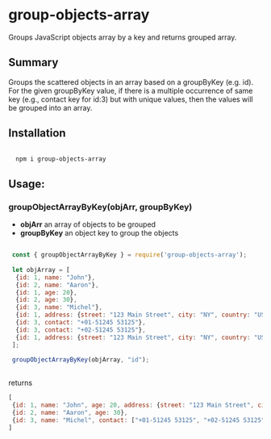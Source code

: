 # group-objects-array
Groups JavaScript objects array by a key and returns grouped array.

## Summary

  Groups the scattered objects in an array based on a groupByKey (e.g. id). For the given groupByKey value, if there is a multiple occurrence of same key (e.g., contact key for id:3) but with unique values, then the values will be grouped into an array.

## Installation

```sh

  npm i group-objects-array

```

## Usage:

### groupObjectArrayByKey(objArr, groupByKey)

- **objArr** an array of objects to be grouped
- **groupByKey** an object key to group the objects


```js

 const { groupObjectArrayByKey } = require('group-objects-array');
 
 let objArray = [
  {id: 1, name: "John"},
  {id: 2, name: "Aaron"},
  {id: 1, age: 20},
  {id: 2, age: 30},
  {id: 3, name: "Michel"},
  {id: 1, address: {street: "123 Main Street", city: "NY", country: "USA"}},
  {id: 3, contact: "+01-51245 53125"},
  {id: 3, contact: "+02-51245 53125"},
  {id: 1, address: {street: "123 Main Street", city: "NY", country: "USA"}}  
 ];
  
 groupObjectArrayByKey(objArray, "id");
 
 ``` 
 returns
 
 ```js
 [
  {id: 1, name: "John", age: 20, address: {street: "123 Main Street", city: "NY", country: "USA"}},
  {id: 2, name: "Aaron", age: 30},
  {id: 3, name: "Michel", contact: ["+01-51245 53125", "+02-51245 53125"]}
 ]

 ```
